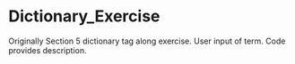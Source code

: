 # Dictionary_Exercise
Originally Section 5 dictionary tag along exercise. User input of term. Code provides description. 
